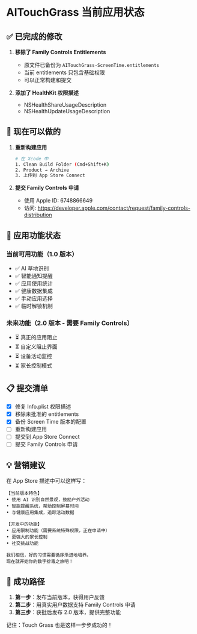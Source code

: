 # AITouchGrass 当前应用状态

## ✅ 已完成的修改

1. **移除了 Family Controls Entitlements**
   - 原文件已备份为 `AITouchGrass-ScreenTime.entitlements`
   - 当前 entitlements 只包含基础权限
   - 可以正常构建和提交

2. **添加了 HealthKit 权限描述**
   - NSHealthShareUsageDescription
   - NSHealthUpdateUsageDescription

## 🚀 现在可以做的

1. **重新构建应用**
   ```bash
   # 在 Xcode 中
   1. Clean Build Folder (Cmd+Shift+K)
   2. Product → Archive
   3. 上传到 App Store Connect
   ```

2. **提交 Family Controls 申请**
   - 使用 Apple ID: 6748866649
   - 访问: https://developer.apple.com/contact/request/family-controls-distribution

## 📱 应用功能状态

### 当前可用功能（1.0 版本）
- ✅ AI 草地识别
- ✅ 智能通知提醒
- ✅ 应用使用统计
- ✅ 健康数据集成
- ✅ 手动应用选择
- ✅ 临时解锁机制

### 未来功能（2.0 版本 - 需要 Family Controls）
- ⏳ 真正的应用阻止
- ⏳ 自定义阻止界面
- ⏳ 设备活动监控
- ⏳ 家长控制模式

## 📋 提交清单

- [x] 修复 Info.plist 权限描述
- [x] 移除未批准的 entitlements
- [x] 备份 Screen Time 版本的配置
- [ ] 重新构建应用
- [ ] 提交到 App Store Connect
- [ ] 提交 Family Controls 申请

## 💡 营销建议

在 App Store 描述中可以这样写：

```
【当前版本特色】
• 使用 AI 识别自然景观，鼓励户外活动
• 智能提醒系统，帮助控制屏幕时间
• 与健康应用集成，追踪活动数据

【开发中的功能】
• 应用限制功能（需要系统特殊权限，正在申请中）
• 更强大的家长控制
• 社交挑战功能

我们相信，好的习惯需要循序渐进地培养。
现在就开始你的数字排毒之旅吧！
```

## 🎯 成功路径

1. **第一步**：发布当前版本，获得用户反馈
2. **第二步**：用真实用户数据支持 Family Controls 申请
3. **第三步**：获批后发布 2.0 版本，提供完整功能

记住：Touch Grass 也是这样一步步成功的！